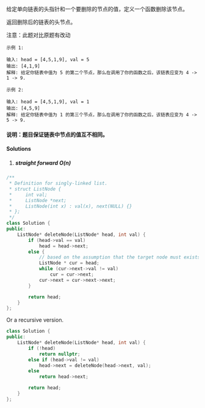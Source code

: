给定单向链表的头指针和一个要删除的节点的值，定义一个函数删除该节点。

返回删除后的链表的头节点。

注意：此题对比原题有改动

```
示例 1:

输入: head = [4,5,1,9], val = 5
输出: [4,1,9]
解释: 给定你链表中值为 5 的第二个节点，那么在调用了你的函数之后，该链表应变为 4 -> 1 -> 9.

示例 2:

输入: head = [4,5,1,9], val = 1
输出: [4,5,9]
解释: 给定你链表中值为 1 的第三个节点，那么在调用了你的函数之后，该链表应变为 4 -> 5 -> 9.
```

 

#### 说明：题目保证链表中节点的值互不相同。


#### Solutions

1. ##### straight forward O(n)

```c++
/**
 * Definition for singly-linked list.
 * struct ListNode {
 *     int val;
 *     ListNode *next;
 *     ListNode(int x) : val(x), next(NULL) {}
 * };
 */
class Solution {
public:
    ListNode* deleteNode(ListNode* head, int val) {
        if (head->val == val)
            head = head->next;
        else {
            // based on the assumption that the target node must exists, otherwise we need to check edge case.
            ListNode * cur = head;
            while (cur->next->val != val)
                cur = cur->next;
            cur->next = cur->next->next;
        }

        return head;
    }
};
```

Or a recursive version. 

```c++
class Solution {
public:
    ListNode* deleteNode(ListNode* head, int val) {
        if (!head)
            return nullptr;
        else if (head->val != val)
            head->next = deleteNode(head->next, val);
        else
            return head->next;

        return head;
    }
};
```